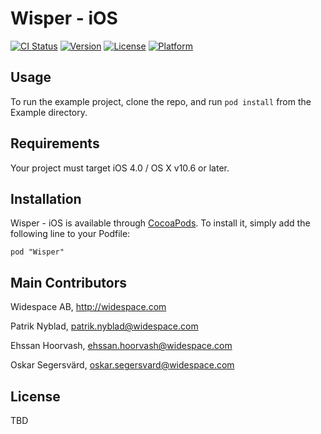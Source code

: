 # Wisper - iOS

[![CI Status](http://img.shields.io/travis/fsterg/wisper-ios.svg?style=flat)](https://travis-ci.org/widespace/wisper-ios)
[![Version](https://img.shields.io/cocoapods/v/wisper-ios.svg?style=flat)](http://cocoadocs.org/docsets/wisper-ios)
[![License](https://img.shields.io/cocoapods/l/wisper-ios.svg?style=flat)](http://cocoadocs.org/docsets/wisper-ios)
[![Platform](https://img.shields.io/cocoapods/p/wisper-ios.svg?style=flat)](http://cocoadocs.org/docsets/wisper-ios)

## Usage

To run the example project, clone the repo, and run `pod install` from the Example directory.

## Requirements

Your project must target iOS 4.0 / OS X v10.6 or later.

## Installation

Wisper - iOS is available through [CocoaPods](http://cocoapods.org). To install
it, simply add the following line to your Podfile:

    pod "Wisper"

## Main Contributors

Widespace AB, http://widespace.com

Patrik Nyblad, patrik.nyblad@widespace.com

Ehssan Hoorvash, ehssan.hoorvash@widespace.com

Oskar Segersvärd, oskar.segersvard@widespace.com

## License

TBD

